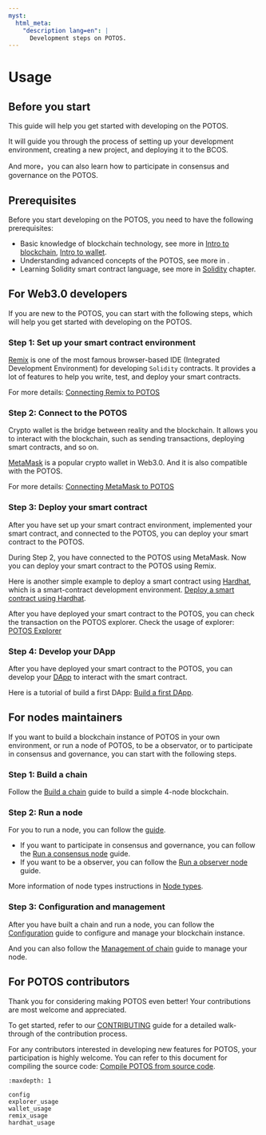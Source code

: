 ```yaml
---
myst:
  html_meta:
    "description lang=en": |
      Development steps on POTOS.
---
```


# Usage

## Before you start

This guide will help you get started with developing on the POTOS.

It will guide you through the process of setting up your development environment, creating a new project, and deploying it to the BCOS.

And more，you can also learn how to participate in consensus and governance on the POTOS.

## Prerequisites

Before you start developing on the POTOS, you need to have the following prerequisites:

- Basic knowledge of blockchain technology, see more in [Intro to blockchain](../concepts/blockchain.md), [Intro to wallet](../concepts/wallet.md).
- Understanding advanced concepts of the POTOS, see more in [](../glossary/index.md).
- Learning Solidity smart contract language, see more in [Solidity](./solidity.md) chapter.

## For Web3.0 developers

If you are new to the POTOS, you can start with the following steps, which will help you get started with developing on the POTOS.

### Step 1: Set up your smart contract environment

[Remix](https://remix.ethereum.org) is one of the most famous browser-based IDE (Integrated Development Environment) for developing `Solidity` contracts. It provides a lot of features to help you write, test, and deploy your smart contracts.

For more details: [Connecting Remix to POTOS](./remix_usage.md)

### Step 2: Connect to the POTOS

Crypto wallet is the bridge between reality and the blockchain. It allows you to interact with the blockchain, such as sending transactions, deploying smart contracts, and so on.

[MetaMask](https://metamask.io/) is a popular crypto wallet in Web3.0. And it is also compatible with the POTOS.

For more details: [Connecting MetaMask to POTOS](./wallet_usage.md)

### Step 3: Deploy your smart contract

After you have set up your smart contract environment, implemented your smart contract, and connected to the POTOS, you can deploy your smart contract to the POTOS.

During Step 2, you have connected to the POTOS using MetaMask. Now you can deploy your smart contract to the POTOS using Remix.

Here is another simple example to deploy a smart contract using [Hardhat](https://hardhat.org/), which is a smart-contract development environment. [Deploy a smart contract using Hardhat](./hardhat_usage.md).

After you have deployed your smart contract to the POTOS, you can check the transaction on the POTOS explorer. Check the usage of explorer: [POTOS Explorer](./explorer_usage.md)

### Step 4: Develop your DApp

After you have deployed your smart contract to the POTOS, you can develop your [DApp](../concepts/dapp.md) to interact with the smart contract.

Here is a tutorial of build a first DApp: [Build a first DApp](./dapp_guide.md).

## For nodes maintainers

If you want to build a blockchain instance of POTOS in your own environment, or run a node of POTOS, to be a observator, or to participate in consensus and governance, you can start with the following steps.

### Step 1: Build a chain

Follow the [Build a chain](./build_chain.md) guide to build a simple 4-node blockchain.

### Step 2: Run a node

For you to run a node, you can follow the [guide](./run_node.md).

- If you want to participate in consensus and governance, you can follow the [Run a consensus node](./run_consensus.md) guide.
- If you want to be a observer, you can follow the [Run a observer node](./run_observer.md) guide.

More information of node types instructions in [Node types](../glossary/nodes.md).

### Step 3: Configuration and management

After you have built a chain and run a node, you can follow the [Configuration](./config.md) guide to configure and manage your blockchain instance.

And you can also follow the [Management of chain](./management.md) guide to manage your node.

## For POTOS contributors

Thank you for considering making POTOS even better! Your contributions are most welcome and appreciated.

To get started, refer to our [CONTRIBUTING](https://github.com/WeTechHK/Universal-BCOS/blob/i18n/CONTRIBUTING.md) guide for a detailed walk-through of the contribution process.

For any contributors interested in developing new features for POTOS, your participation is highly welcome. You can refer to this document for compiling the source code: [Compile POTOS from source code](./compile_from_source.md).

```{toctree}
:maxdepth: 1

config
explorer_usage
wallet_usage
remix_usage
hardhat_usage
```
